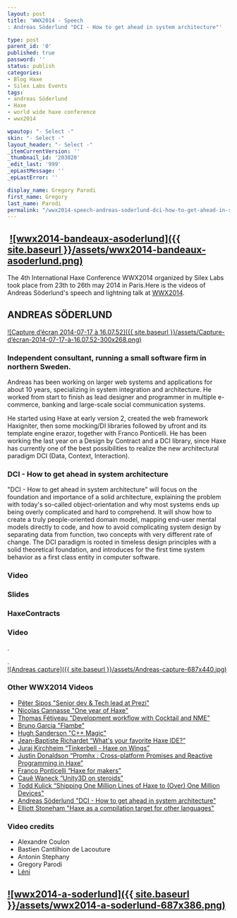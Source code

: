 ```yaml
---
layout: post
title: 'WWX2014 - Speech
: Andreas Söderlund "DCI - How to get ahead in system architecture"'

type: post
parent_id: '0'
published: true
password: ''
status: publish
categories:
- Blog Haxe
- Silex Labs Events
tags:
- andreas Söderlund
- Haxe
- world wide haxe conference
- wwx2014

wpautop: "- Select -"
skin: "- Select -"
layout_header: "- Select -"
_itemCurrentVersion: ''
_thumbnail_id: '203020'
_edit_last: '999'
_epLastMessage: ''
_epLastError: ''

display_name: Gregory Parodi
first_name: Gregory
last_name: Parodi
permalink: "/wwx2014-speech-andreas-soderlund-dci-how-to-get-ahead-in-system-architecture/"
---
```


 [![wwx2014-bandeaux-asoderlund]({{ site.baseurl }}/assets/wwx2014-bandeaux-asoderlund.png)](https://www.silexlabs.org/wp-content/uploads/2014/07/wwx2014-bandeaux-asoderlund.png)
----------------------------------------------------------------------------------------------------------------------------------------------------------------------------------

The 4th International Haxe Conference WWX2014 organized by Silex Labs took place from 23th to 26th may 2014 in Paris.Here is the videos of Andreas Söderlund's speech and lightning talk at [WWX2014](http://wwx.silexlabs.org/2014/ "WWX2014 Website").

ANDREAS SÖDERLUND
-----------------

[![Capture d’écran 2014-07-17 à 16.07.52]({{ site.baseurl }}/assets/Capture-d’écran-2014-07-17-à-16.07.52-300x268.png)](https://www.silexlabs.org/wp-content/uploads/2014/07/Capture-d’écran-2014-07-17-à-16.07.52.png)

### **Independent consultant, running a small software firm in northern Sweden.**

Andreas has been working on larger web systems and applications for about 10 years, specializing in system integration and architecture. He worked from start to finish as lead designer and programmer in multiple e-commerce, banking and large-scale social communication systems.

He started using Haxe at early version 2, created the web framework Haxigniter, then some mocking/DI libraries followed by ufront and its template engine erazor, together with Franco Ponticelli. He has been working the last year on a Design by Contract and a DCI library, since Haxe has currently one of the best possibilities to realize the new architectural paradigm DCI (Data, Context, Interaction).



### **DCI - How to get ahead in system architecture**

"DCI - How to get ahead in system architecture" will focus on the foundation and importance of a solid architecture, explaining the problem with today's so-called object-orientation and why most systems ends up being overly complicated and hard to comprehend. It will show how to create a truly people-oriented domain model, mapping end-user mental models directly to code, and how to avoid complicating system design by separating data from function, two concepts with very different rate of change. The DCI paradigm is rooted in timeless design principles with a solid theoretical foundation, and introduces for the first time system behavior as a first class entity in computer software.

### Video

### Slides

### **HaxeContracts**



### Video

.

.  
[![Andreas capture]({{ site.baseurl }}/assets/Andreas-capture-687x440.jpg)](https://www.silexlabs.org/wp-content/uploads/2014/07/Andreas-capture.jpg)

### Other WWX2014 Videos

*   [Péter Sipos "Senior dev & Tech lead at Prezi"](https://www.silexlabs.org/?p=202977)
*   [Nicolas Cannasse "One year of Haxe"](https://www.silexlabs.org/?p=202725)
*   [Thomas Fétiveau "Development workflow with Cocktail and NME"](https://www.silexlabs.org/?p=202751)
*   [Bruno Garcia "Flambe"](https://www.silexlabs.org/?p=202765)
*   [Hugh Sanderson "C++ Magic"](https://www.silexlabs.org/?p=202807)
*   [Jean-Baptiste Richardet “What's your favorite Haxe IDE?”](https://www.silexlabs.org/?p=202957)
*   [Juraj Kirchheim “Tinkerbell - Haxe on Wings”](https://www.silexlabs.org/?p=202939)
*   [Justin Donaldson “Promhx
: Cross-platform Promises and Reactive Programming in Haxe”](https://www.silexlabs.org/?p=202971)
*   [Franco Ponticelli “Haxe for makers”](https://www.silexlabs.org/?p=202990)
*   [Cauê Waneck “Unity3D on steroids”](https://www.silexlabs.org/?p=203012)
*   [Todd Kulick “Shipping One Million Lines of Haxe to (Over) One Million Devices”](https://www.silexlabs.org/?p=203004)
*   [Andreas Söderlund "DCI - How to get ahead in system architecture"](https://www.silexlabs.org/?p=203019)
*   [Elliott Stoneham "Haxe as a compilation target for other languages"](https://www.silexlabs.org/?p=202984)

### Video credits

*   Alexandre Coulon
*   Bastien Cantilhion de Lacouture
*   Antonin Stephany
*   Gregory Parodi
*   [Léni](http://www.leni.fr/ "Société Léni")

[![wwx2014-a-soderlund]({{ site.baseurl }}/assets/wwx2014-a-soderlund-687x386.png)](https://www.silexlabs.org/wp-content/uploads/2014/07/wwx2014-a-soderlund.png)
-----------------------------------------------------------------------------------------------------------------------------------------------------------------